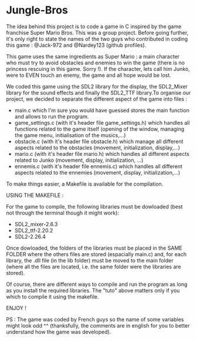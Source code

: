 # Jungle-Bros
The idea behind this project is to code a game in C inspired by the game franchise Super Mario Bros. This was a group project. Before going further, it's only right to state the names of the two guys who contributed in coding this game : @Jack-972 and @Nardey123 (github profiles).

This game uses the same ingredients as Super Mario : a main character who must try to avoid obstacles and enemies to win the game (there is no princess rescuing in this game. Sorry !). If the character, lets call him Junko, were to EVEN touch an enemy, the game and all hope would be lost.  

We coded this game using the SDL2 library for the display, the SDL2_Mixer library for the sound effects and finally the SDL2_TTF library.To organise our project, we decided to separate the different aspect of the game into files :
- main.c which I'm sure you would have guessed stores the main function and allows to run the program.
- game_settings.c (with it's header file game_settings.h) which handles all functions related to the game itself (opening of the window, managing the game menu, initialisation of the musics,...)
- obstacle.c (with it's header file obstacle.h) which manage all different aspects related to the obstacles (movement, initialization, display,...)
- mario.c (with it's header file mario.h) which handles all different aspects related to Junko (movement, display, initialization, ...)
- ennemis.c (with it's header file ennemis.c) which handles all different aspects related to the ennemies (movement, display, initialization,...)

To make things easier, a Makefile is available for the compilation.

USING THE MAKEFILE :

For the game to compile, the following libraries must be dowloaded (best not through the terminal though it might work):
- SDL2_mixer-2.6.3
- SDL2_ttf-2.20.2
- SDL2-2.26.4
  
Once dowloaded, the folders of the libraries must be placed in the SAME FOLDER where the others files are stored (espacially main.c) and, for each library, the .dll file (in the lib folder) must be moved to the main folder (where all the files are located, i.e. the same folder were the libraries are stored).

Of course, there are different ways to compile and run the program as long as you install the required libraries. The "tuto" above matters only if you which to compile it using the makefile.

ENJOY ! 

PS : The game was coded by French guys so the name of some variables might look odd ^^ (thanksfully, the comments are in english for you to better understand how the game was developed).
